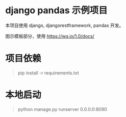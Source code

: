 # django pandas 示例项目

本项目使用 django, djangorestframework, pandas 开发。

图示模板部分，使用 https://wq.io/1.0/docs/


# 项目依赖

> pip install -r requirements.txt

# 本地启动

> python manage.py runserver 0.0.0.0:8090

